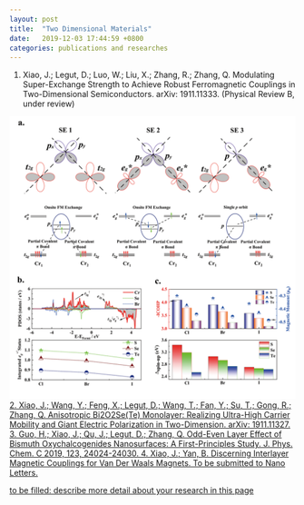 ```yaml
---
layout: post
title:  "Two Dimensional Materials"
date:   2019-12-03 17:44:59 +0800
categories: publications and researches
---
```


1. Xiao, J.; Legut, D.; Luo, W.; Liu, X.; Zhang, R.; Zhang, Q. Modulating Super-Exchange Strength to Achieve Robust Ferromagnetic Couplings in Two-Dimensional Semiconductors. arXiv: 1911.11333. (Physical Review B, under review)
<a href="http://arxiv.org/abs/1911.11333" target="arXiv: 1911.11333">
<img src="/assets/images/SE.png">
2. Xiao, J.; Wang, Y.; Feng, X.; Legut, D.; Wang, T.; Fan, Y.; Su, T.; Gong, R.; Zhang, Q. Anisotropic Bi2O2Se(Te) Monolayer: Realizing Ultra-High Carrier Mobility and Giant Electric Polarization in Two-Dimension. arXiv: 1911.11327.
3. Guo, H.; Xiao, J.; Qu, J.; Legut, D.; Zhang, Q. Odd-Even Layer Effect of Bismuth Oxychalcogenides Nanosurfaces: A First-Principles Study. J. Phys. Chem. C 2019, 123, 24024-24030.
4. Xiao, J.; Yan, B. Discerning Interlayer Magnetic Couplings for Van Der Waals Magnets. To be submitted to Nano Letters.

to be filled: describe more detail about your research in this page
